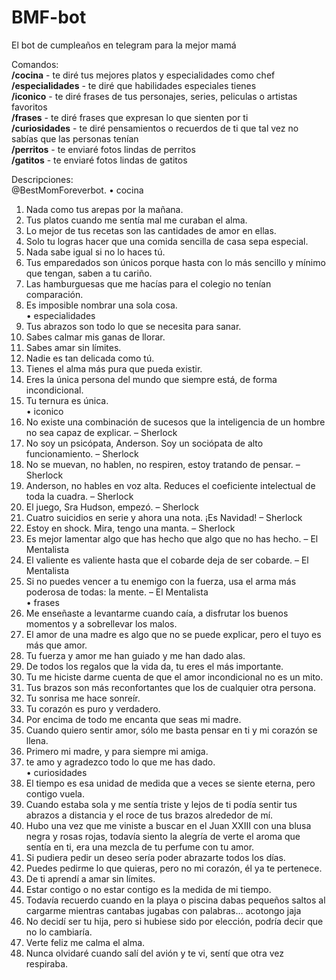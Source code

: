 # BMF-bot
El bot de cumpleaños en telegram para la mejor mamá

Comandos:  
**/cocina** - te diré tus mejores platos y especialidades como chef  
**/especialidades** - te diré que habilidades especiales tienes  
**/iconico** - te diré frases de tus personajes, series, peliculas o artistas favoritos  
**/frases** - te diré frases que expresan lo que sienten por ti  
**/curiosidades** - te diré pensamientos o recuerdos de ti que tal vez no sabías que las personas tenían  
**/perritos** - te enviaré fotos lindas de perritos  
**/gatitos** - te enviaré fotos lindas de gatitos


Descripciones:  
@BestMomForeverbot.
•	cocina  
1.	Nada como tus arepas por la mañana.  
2.	Tus platos cuando me sentía mal me curaban el alma.  
3.	Lo mejor de tus recetas son las cantidades de amor en ellas.  
4.	Solo tu logras hacer que una comida sencilla de casa sepa especial.  
5.	Nada sabe igual si no lo haces tú.  
6.	Tus emparedados son únicos porque hasta con lo más sencillo y mínimo que tengan, saben a tu cariño.  
7.	Las hamburguesas que me hacías para el colegio no tenían comparación.  
8.	Es imposible nombrar una sola cosa.  
•	especialidades  
1.	Tus abrazos son todo lo que se necesita para sanar.  
2.	Sabes calmar mis ganas de llorar.  
3.	Sabes amar sin límites.  
4.	Nadie es tan delicada como tú.  
5.	Tienes el alma más pura que pueda existir.  
6.	Eres la única persona del mundo que siempre está, de forma incondicional.  
7.	Tu ternura es única.  
•	iconico  
1.	No existe una combinación de sucesos que la inteligencia de un hombre no sea capaz de explicar. – Sherlock  
2.	No soy un psicópata, Anderson. Soy un sociópata de alto funcionamiento. – Sherlock  
3.	No se muevan, no hablen, no respiren, estoy tratando de pensar. – Sherlock  
4.	Anderson, no hables en voz alta. Reduces el coeficiente intelectual de toda la cuadra. – Sherlock  
5.	El juego, Sra Hudson, empezó. – Sherlock  
6.	Cuatro suicidios en serie y ahora una nota. ¡Es Navidad! – Sherlock  
7.	Estoy en shock. Mira, tengo una manta. – Sherlock  
8.	Es mejor lamentar algo que has hecho que algo que no has hecho. – El Mentalista  
9.	El valiente es valiente hasta que el cobarde deja de ser cobarde. – El Mentalista  
10.	Si no puedes vencer a tu enemigo con la fuerza, usa el arma más poderosa de todas: la mente. – El Mentalista  
•	frases   
1.	Me enseñaste a levantarme cuando caía, a disfrutar los buenos momentos y a sobrellevar los malos.  
2.	El amor de una madre es algo que no se puede explicar, pero el tuyo es más que amor.  
3.	Tu fuerza y amor me han guiado y me han dado alas.  
4.	De todos los regalos que la vida da, tu eres el más importante.  
5.	Tu me hiciste darme cuenta de que el amor incondicional no es un mito.  
6.	Tus brazos son más reconfortantes que los de cualquier otra persona.  
7.	Tu sonrisa me hace sonreír.  
8.	Tu corazón es puro y verdadero.  
9.	Por encima de todo me encanta que seas mi madre.  
10.	Cuando quiero sentir amor, sólo me basta pensar en ti y mi corazón se llena.  
11.	Primero mi madre, y para siempre mi amiga.  
12.	te amo y agradezco todo lo que me has dado.  
•	curiosidades  
1.	El tiempo es esa unidad de medida que a veces se siente eterna, pero contigo vuela.  
2.	Cuando estaba sola y me sentía triste y lejos de ti podía sentir tus abrazos a distancia y el roce de tus brazos alrededor de mí.  
3.	Hubo una vez que me viniste a buscar en el Juan XXIII con una blusa negra y rosas rojas, todavía siento la alegría de verte el aroma que sentía en ti, era una mezcla de tu perfume con tu amor.  
4.	Si pudiera pedir un deseo sería poder abrazarte todos los días.  
5.	Puedes pedirme lo que quieras, pero no mi corazón, él ya te pertenece.  
6.	De ti aprendí a amar sin límites.  
7.	Estar contigo o no estar contigo es la medida de mi tiempo.  
8.	Todavía recuerdo cuando en la playa o piscina dabas pequeños saltos al cargarme mientras cantabas jugabas con palabras… acotongo jaja  
9.	No decidí ser tu hija, pero si hubiese sido por elección, podría decir que no lo cambiaría.  
10.	Verte feliz me calma el alma.  
11.	Nunca olvidaré cuando salí del avión y te vi, sentí que otra vez respiraba.  

